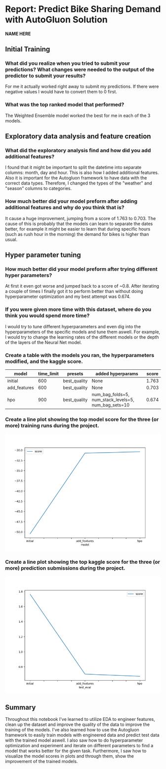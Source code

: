 # Report: Predict Bike Sharing Demand with AutoGluon Solution
#### NAME HERE

## Initial Training
### What did you realize when you tried to submit your predictions? What changes were needed to the output of the predictor to submit your results?
For me it actually worked right away to submit my predictions. If there were negative values I would have to convert them to 0 first.

### What was the top ranked model that performed?
The Weighted Ensemble model worked the best for me in each of the 3 models.

## Exploratory data analysis and feature creation
### What did the exploratory analysis find and how did you add additional features?
I found that it might be important to split the datetime into separate columns: month, day and hour. This is also how I added additional features.
Also it is important for the Autogluon framework to have data with the correct data types. Therefore, I changed the types of the "weather" and "season" columns to categories.

### How much better did your model preform after adding additional features and why do you think that is?
It cause a huge improvement, jumping from a score of 1.763 to 0.703. The cause of this is probably that the models can learn to separate the dates better, for example it might be easier to learn that during specific hours (such as rush hour in the morning) the demand for bikes is higher than usual.

## Hyper parameter tuning
### How much better did your model preform after trying different hyper parameters?
At first it even got worse and jumped back to a score of ~0.8. After iterating a couple of times I finally got it to perform better than without doing hyperparameter optimization and my best attempt was 0.674.

### If you were given more time with this dataset, where do you think you would spend more time?
I would try to tune different hyperparameters and even dig into the hyperparameters of the specific models and tune them aswell. For example, I would try to change the learning rates of the different models or the depth of the layers of the Neural Net model.

### Create a table with the models you ran, the hyperparameters modified, and the kaggle score.
|model|time_limit|presets|added hyperparams|score|
|--|--|--|--|--|
|initial|600|best_quality|None|1.763|
|add_features|600|best_quality|None|0.703|
|hpo|900|best_quality|num_bag_folds=5, num_stack_levels=5, num_bag_sets=10|0.674|

### Create a line plot showing the top model score for the three (or more) training runs during the project.

![model_train_score.png](model_train_score.png)

### Create a line plot showing the top kaggle score for the three (or more) prediction submissions during the project.

![model_test_score.png](model_test_score.png)

## Summary
Throughout this notebook I've learned to utilize EDA to engineer features, clean up the dataset and improve the quality of the data to improve the training of the models. I've also learned how to use the Autogluon framework to easily train models with engineered data and predict test data with the trained model aswell. I also saw how to do hyperparameter optimization and experiment and iterate on different parameters to find a model that works better for the given task. Furthermore, I saw how to visualize the model scores in plots and through them, show the improvement of the trained models. 
